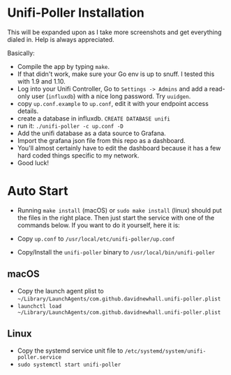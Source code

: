 # Unifi-Poller Installation

This will be expanded upon as I take more screenshots and get everything dialed in. Help is always appreciated.

Basically:
- Compile the app by typing `make`.
- If that didn't work, make sure your Go env is up to snuff. I tested this with 1.9 and 1.10.
- Log into your Unifi Controller, Go to `Settings -> Admins` and add a read-only user (`influxdb`) with a nice long password. Try `uuidgen`.
- copy `up.conf.example` to `up.conf`, edit it with your endpoint access details. 
- create a database in influxdb. `CREATE DATABASE unifi`
- run it: `./unifi-poller -c up.conf -D`
- Add the unifi database as a data source to Grafana.
- Import the grafana json file from this repo as a dashboard.
- You'll almost certainly have to edit the dashboard because it has a few hard coded things specific to my network.
- Good luck!

# Auto Start
- Running `make install` (macOS) or `sudo make install` (linux) should put the files in the right place. Then just start the service with one of the commands below. If you want to do it yourself, here it is:

- Copy `up.conf` to `/usr/local/etc/unifi-poller/up.conf`
- Copy/Install the `unifi-poller` binary to `/usr/local/bin/unifi-poller`

## macOS
- Copy the launch agent plist to `~/Library/LaunchAgents/com.github.davidnewhall.unifi-poller.plist`
- `launchctl load ~/Library/LaunchAgents/com.github.davidnewhall.unifi-poller.plist`

## Linux
- Copy the systemd service unit file to `/etc/systemd/system/unifi-poller.service`
- `sudo systemctl start unifi-poller`